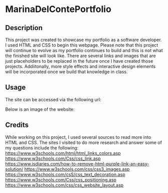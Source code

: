 # MarinaDelContePortfolio

## Description
This project was created to showcase my portfolio as a software developer. I used HTML and CSS to begin this webpage. Please note that this project will continue to evolve as my portfolio continues to build and this is not what the finished site will look like. There are several links and images that are just placeholders to be replaced in the future once I have created those projects. Addiitonally, more style effects and interactive design elements will be incorporated once we build that knowledge in class.


## Usage

The site can be accessed via the following url:

Below is an image of the website:


## Credits

While working on this project, I used several sources to read more into HTML and CSS. The sites I visited to do more research and answer some of my questions include the following:
https://www.w3schools.com/html/html_links_colors.asp
https://www.w3schools.com/Css/css_link.asp 
https://www.jsdiaries.com/how-to-remove-html-purple-link-an-easy-solution/
https://www.w3schools.com/css/css3_images.asp
https://www.w3schools.com/csS/css_text_decoration.asp 
https://www.w3schools.com/Css/css_positioning.asp
https://www.w3schools.com/css/css_website_layout.asp


